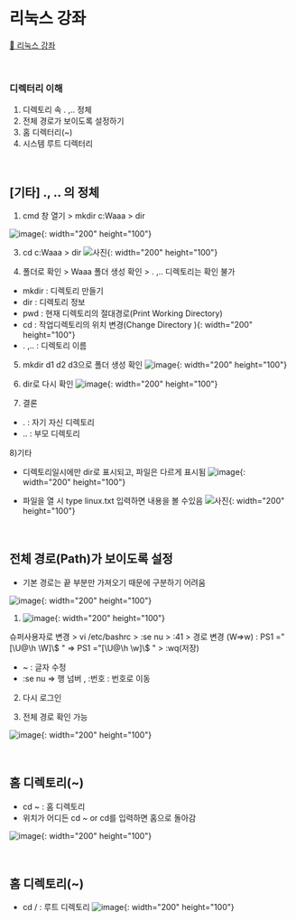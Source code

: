 # 리눅스 강좌
[:link: 리눅스 강좌 ](https://youtu.be/uRZr35xIBqg) 


<br>



### 디렉터리 이해 
1. 디렉토리 속 . ,.. 정체
2. 전체 경로가 보이도록 설정하기
3. 홈 디렉터리(~)
4. 시스템 루트 디렉터리 


<br>



## [기타] ., .. 의 정체 

1) cmd 창 열기 > mkdir c:Waaa > dir

![image](https://user-images.githubusercontent.com/93310395/168971435-97f7762b-b793-4f75-8352-b0fdae3daf17.png){: width="200" height="100"}

3) cd c:Waaa > dir 
![사진](https://user-images.githubusercontent.com/93310395/168972719-33279106-ea88-496e-bdc8-27792dfd5b82.png){: width="200" height="100"}

4) 폴더로 확인 > Waaa 폴더 생성 확인 > . ,.. 디렉토리는 확인 불가

* mkdir : 디렉토리 만들기 
* dir : 디렉토리 정보 
* pwd : 현재 디렉토리의 절대경로(Print Working Directory)
* cd : 작업디렉토리의 위치 변경(Change Directory ){: width="200" height="100"}
* . ,.. : 디렉토리 이름 

5) mkdir d1 d2 d3으로 폴더 생성 확인
![image](https://user-images.githubusercontent.com/93310395/168973542-bdbcd0a7-228a-4eee-9f6b-f11fd0065459.png){: width="200" height="100"}

6) dir로 다시 확인 
![image](https://user-images.githubusercontent.com/93310395/168973707-1e4c8b4c-3deb-4888-b56b-da2257b24fff.png){: width="200" height="100"}

7) 결론
* . : 자기 자신 디렉토리
* .. : 부모 디렉토리

8)기타 
* 디렉토리일시에만 dir로 표시되고, 파일은 다르게 표시됨
![image](https://user-images.githubusercontent.com/93310395/168974326-50205b86-e0a9-4532-8527-83b5c33cf003.png){: width="200" height="100"}

* 파일을 열 시 type linux.txt 입력하면 내용을 볼 수있음
![사진](https://user-images.githubusercontent.com/93310395/168974865-a0c798e0-ff10-4436-aad3-3ffb636a3289.png){: width="200" height="100"}


<br>


## 전체 경로(Path)가 보이도록 설정

- 기본 경로는 끝 부분만 가져오기 때문에 구분하기 어려움

![image](https://user-images.githubusercontent.com/93310395/168978555-559a8c13-6a8b-4033-90bc-fb84d8424266.png){: width="200" height="100"}


1) ![image](https://user-images.githubusercontent.com/93310395/168986238-fec70948-cfbd-49cf-99cd-859f001e2ba1.png){: width="200" height="100"}

슈퍼사용자로 변경 > vi /etc/bashrc > :se nu > :41 > 경로 변경 (W=>w) : PS1 ="[\U@\h \W]\\$ " => PS1 ="[\U@\h \w]\\$ " > :wq(저장)
* ~ : 글자 수정 
* :se nu => 행 넘버 , :번호 : 번호로 이동

2) 다시 로그인 

3) 전체 경로 확인 가능

![image](https://user-images.githubusercontent.com/93310395/168983974-8cb7eae9-7a76-460b-8c55-c743624b94b9.png){: width="200" height="100"}


<br>


## 홈 디렉토리(~)
* cd ~ : 홈 디렉토리 
* 위치가 어디든 cd ~ or cd를 입력하면 홈으로 돌아감 

![image](https://user-images.githubusercontent.com/93310395/168987156-91aded69-8f0e-41cc-86f5-6914516c845f.png){: width="200" height="100"}


<br>

## 홈 디렉토리(~)
* cd / : 루트 디렉토리 
![image](https://user-images.githubusercontent.com/93310395/168988235-5c563620-71c8-4c4a-b9db-35b2c38973be.png){: width="200" height="100"}



``` 